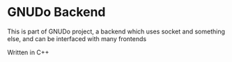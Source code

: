 # GNUDo Backend

This is part of GNUDo project, a backend which uses socket and something else, and can be interfaced with many frontends

Written in C++
